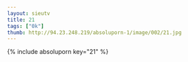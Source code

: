 ```yaml
--- 
layout: sieutv
title: 21
tags: ["0k"]
thumb: http://94.23.248.219/absoluporn-1/image/002/21.jpg
---
```

{% include absoluporn key="21" %} 
